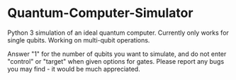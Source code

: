 # Quantum-Computer-Simulator
Python 3 simulation of an ideal quantum computer. Currently only works for single qubits. Working on multi-qubit operations.

Answer "1" for the number of qubits you want to simulate, and do not enter "control" or "target" when given options for gates. Please report any bugs you may find - it would be much appreciated.
